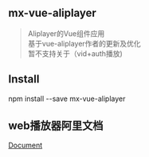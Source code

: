 ## mx-vue-aliplayer

> Aliplayer的Vue组件应用  
> 基于vue-aliplayer作者的更新及优化  
> 暂不支持关于（vid+auth播放)  

## Install

npm install --save mx-vue-aliplayer

## web播放器阿里文档

  [Document](https://help.aliyun.com/document_detail/62941.html)

